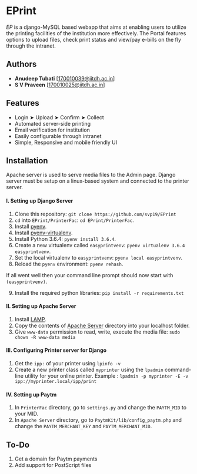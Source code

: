 # EPrint
*EP* is a django-MySQL based webapp that aims at enabling users to utilize the printing facilities of the institution more effectively. The Portal features options to upload files, check print status and view/pay e-bills on the fly through the intranet.

## Authors
+ **Anudeep Tubati** [170010039@iitdh.ac.in]
+ **S V Praveen** [170010025@iitdh.ac.in]

## Features
+ Login ➤ Upload ➤ Confirm ➤ Collect
+ Automated server-side printing 
+ Email verification for institution
+ Easily configurable through intranet
+ Simple, Responsive and mobile friendly UI

## Installation
Apache server is used to serve media files to the Admin page.
Django server must be setup on a linux-based system and connected to the printer server.

#### I. Setting up Django Server
1. Clone this repository: `git clone https://github.com/svp19/EPrint`
2. `cd` into `EPrint/PrinterFac`: `cd EPrint/PrinterFac`.
3. Install [pyenv](https://github.com/yyuu/pyenv#installation).
4. Install [pyenv-virtualenv](https://github.com/yyuu/pyenv-virtualenv#installation).
5. Install Python 3.6.4: `pyenv install 3.6.4`.
6. Create a new virtualenv called `easyprintvenv`: `pyenv virtualenv 3.6.4 easyprintvenv`.
7. Set the local virtualenv to `easyprintvenv`: `pyenv local easyprintvenv`.
8. Reload the `pyenv` environment: `pyenv rehash`.

If all went well then your command line prompt should now start with `(easyprintvenv)`.

9. Install the required python libraries: `pip install -r requirements.txt`

#### II. Setting up Apache Server
1. Install [LAMP](https://howtoubuntu.org/how-to-install-lamp-on-ubuntu).
2. Copy the contents of [Apache Server](https://github.com/svp19/EPrint/tree/master/Apache%20Server) directory into your localhost folder. 
3. Give `www-data` permission to read, write, execute the media file: `sudo chown -R www-data media` 

#### III. Configuring Printer server for Django
1. Get the `ipp:` of your printer using `lpinfo -v`
2. Create a new printer class called `myprinter` using the `lpadmin` command-line utility for your online printer.
Example : `lpadmin -p myprinter -E -v ipp://myprinter.local/ipp/print`

#### IV. Setting up Paytm
1. In `PrinterFac` directory, go to `settings.py` and change the `PAYTM_MID` to your MID.
2. In `Apache Server` directory, go to `PaytmKit/lib/config_paytm.php` and change the `PAYTM_MERCHANT_KEY` and `PAYTM_MERCHANT_MID`.


## To-Do
1. Get a domain for Paytm payments
2. Add support for PostScript files
